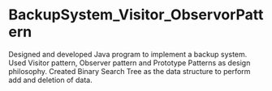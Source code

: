 # BackupSystem_Visitor_ObservorPattern

Designed and developed Java program to implement a backup system. Used Visitor pattern, Observer pattern and Prototype Patterns as design philosophy. Created Binary Search Tree as the data structure to perform add and deletion of data.
